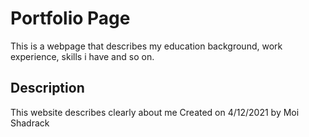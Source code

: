 # Portfolio Page
This is a webpage that describes my education background, work experience, skills i have and so on.

## Description
This website describes clearly about me 
Created on 4/12/2021 by Moi Shadrack

